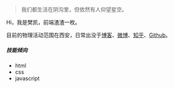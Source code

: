 > 我们都生活在阴沟里，但依然有人仰望星空。

Hi，我是樊凯，前端渣渣一枚。

目前的物理活动范围在西安，日常出没于[博客](https://mariobeng.github.io/)、[微博](https://weibo.com/bengge)、[知乎](https://www.zhihu.com/people/mario-fk)、[Github](https://github.com/mariobeng)。


##### 技能倾向

- html
- css
- javascript
